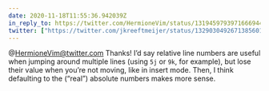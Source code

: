 ```yaml
---
date: 2020-11-18T11:55:36.942039Z
in_reply_to: https://twitter.com/HermioneVim/status/1319459793971666944
twitter: ["https://twitter.com/jkreeftmeijer/status/1329030492671385601"]
---
```

@HermioneVim@twitter.com Thanks! I’d say relative line numbers are useful when jumping around multiple lines (using `5j` or `9k`, for example), but lose their value when you’re not moving, like in insert mode. Then, I think defaulting to the (“real”) absolute numbers makes more sense.

